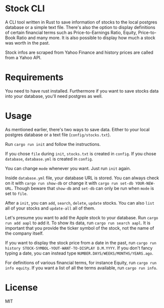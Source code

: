 # Stock CLI
A CLI tool written in Rust to save information of stocks to the local postgres database or a simple text file. There's also the option to display definitions of certain financial terms such as Price-to-Earnings Ratio, Equity, Price-to-Book Ratio and many more.
It is also possible to display how much a stock was worth in the past.

Stock infos are scraped from Yahoo Finance and history prices are called from a Yahoo API.

# Requirements
You need to have rust installed. Furthermore if you want to save stocks data into your database, you'll need postgres as well.

# Usage
As mentioned earlier, there's two ways to save data. Either to your local postgres database or a text file (`config/stocks.txt`).

Run `cargo run init` and follow the instructions.

If you chose `file` during `init`, `stocks.txt` is created in `config`. If you chose `database`, `database.yml` is created in `config`.

You can change `mode` whenever you want. Just run `init` again.

Inside `database.yml` file, your database URL is stored. You can always check on it with `cargo run show-db` or change it with `cargo run set-db YOUR-NEW-URL`. Though beware that `show-db` and `set-db` can only be run when `mode` is set to `file`.

After a `init`, you can `add`, `search`, `delete`, `update` stocks. You can also `list` all of your stocks and `update-all` all of them.

Let's presume you want to add the Apple stock to your database. Run `cargo run add aapl` to add it. To show its data, run `cargo run search aapl`.
It is important that you provide the ticker symbol of the stock, not the name of the company itself.

If you want to display the stock price from a date in the past, run `cargo run history STOCK-SYMBOL-YOUT-WANT-TO-DISPLAY D.M.YYYY`. If you don't fancy typing a date, you can instead type `NUMBER.DAYS/WEEKS/MONTHS/YEARS.ago`.

For definitions of various financial terms, for instance Equity, run `cargo run info equity`. If you want a list of all the terms available, run `cargo run info`.

# License
MIT 